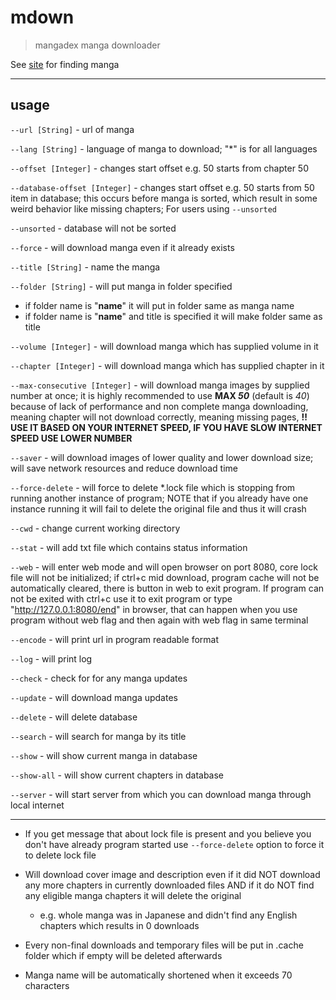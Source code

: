 # mdown

> mangadex manga downloader

See [site](https://mangadex.org/) for finding manga

---

## usage

`--url [String]` - url of manga

`--lang [String]` - language of manga to download; "*" is for all languages

`--offset [Integer]` - changes start offset e.g. 50 starts from chapter 50

`--database-offset [Integer]` - changes start offset e.g. 50 starts from 50 item in database; this occurs before manga is sorted, which result in some weird behavior like missing chapters; For users using `--unsorted`

`--unsorted` - database will not be sorted

`--force` - will download manga even if it already exists

`--title [String]` - name the manga

`--folder [String]` - will put manga in folder specified

- if folder name is "**name**" it will put in folder same as manga name
- if folder name is "**name**" and title is specified it will make folder same as title

`--volume [Integer]` - will download manga which has supplied volume in it

`--chapter [Integer]` - will download manga which has supplied chapter in it

`--max-consecutive [Integer]` - will download manga images by supplied number at once; it is highly recommended to use **MAX *50*** (default is *40*) because of lack of performance and non complete manga downloading, meaning chapter will not download correctly, meaning missing pages, **!! USE IT BASED ON YOUR INTERNET SPEED, IF YOU HAVE SLOW INTERNET SPEED USE LOWER NUMBER**

`--saver` - will download images of lower quality and lower download size; will save network resources and reduce download time

`--force-delete` - will force to delete *.lock file which is stopping from running another instance of program; NOTE that if you already have one instance running it will fail to delete the original file and thus it will crash

`--cwd` - change current working directory

`--stat` - will add txt file which contains status information

`--web` - will enter web mode and will open browser on port 8080, core lock file will not be initialized; if ctrl+c mid download, program cache will not be automatically cleared, there is button in web to exit program. If program can not be exited with ctrl+c use it to exit program or type "<http://127.0.0.1:8080/end>" in browser, that can happen when you use program without web flag and then again with web flag in same terminal

`--encode` - will print url in program readable format

`--log` - will print log

`--check` - check for for any manga updates

`--update` - will download manga updates

`--delete` - will delete database

`--search` - will search for manga by its title

`--show` - will show current manga in database

`--show-all` - will show current chapters in database

`--server` - will start server from which you can download manga through local internet

---

- If you get message that about lock file is present and you believe you don't have already program started use `--force-delete` option to force it to delete lock file

- Will download cover image and description even if it did NOT download any more chapters in currently downloaded files AND if it do NOT find any eligible manga chapters it will delete the original
  - e.g. whole manga was in Japanese and didn't find any English chapters which results in 0 downloads

- Every non-final downloads and temporary files will be put in .cache folder which if empty will be deleted afterwards

- Manga name will be automatically shortened when it exceeds 70 characters
